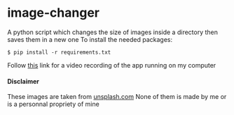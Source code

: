 # image-changer
A python script which changes the size of images inside a directory then saves them in a new one
To install the needed packages:
```
$ pip install -r requirements.txt
```
Follow [this](https://asciinema.org/a/haJ2wFhziFBSaOwGQFrVEKQMp) link for a video recording of the app running on my computer

#### Disclaimer

These images are taken from [unsplash.com](https://www.unsplash.com) None of them is made by me or is a personnal propriety of mine
